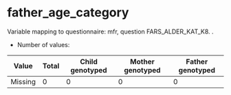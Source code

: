 # father_age_category
Variable mapping to questionnaire: mfr, question FARS_ALDER_KAT_K8.
.
- Number of values:

| Value | Total | Child genotyped | Mother genotyped | Father genotyped |
| ----- | ----- | --------------- | ---------------- | ---------------- |
| Missing | 0 | 0 | 0 | 0 |



